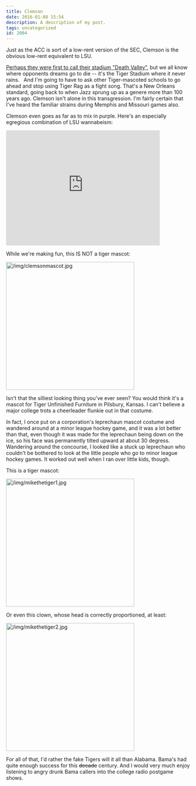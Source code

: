 ```yaml
---
title: Clemson
date: 2016-01-08 15:54
description: A description of my post.
tags: uncategorized
id: 2004
---
```

Just as the ACC is sort of a low-rent version of the SEC, Clemson is the obvious low-rent equivalent to LSU.

<a href=
"http://www.lsureveille.com/sports/football/which-tiger-team-owns-the-real-death-valley/article_e9576f3a-180a-11e2-bd8e-0019bb30f31a.html" target="_blank">Perhaps they were first to call their stadium "Death Valley"</a>, but we all know where opponents dreams go to die -- it's the Tiger Stadium where it never rains.
<span class="spanEndPreview">&nbsp;</span>
And I'm going to have to ask other Tiger-mascoted schools to go ahead and stop using Tiger Rag as a fight song.  That's a New Orleans standard, going back to when Jazz sprung up as a genere more than 100 years ago.  Clemson isn't alone in this transgression.  I'm fairly certain that I've heard the familiar strains during Memphis and Missouri games also.

Clemson even goes as far as to mix in purple.  Here's an especially egregious combination of LSU wannabeism:

<iframe class="centered" width="420" height="315" src="https://www.youtube.com/embed/tqGGf1_MC6Y" frameborder="0" allowfullscreen></iframe>

While we're making fun, this IS NOT a tiger mascot:

<a class="lightview centered" href="/img/clemsonmascot.jpg" data-lightview-caption="" data-lightview-group="group1"><img src="/img/clemsonmascot.jpg" alt="/img/clemsonmascot.jpg" width="350px"><br><span class="caption"></span></a>

Isn't that the silliest looking thing you've ever seen?  You would think it's a mascot for Tiger Unfinished Furniture in Pilsbury, Kansas.  I can't believe a major college trots a cheerleader flunkie out in that costume. 

In fact, I once put on a corporation's leprechaun mascot costume and wandered around at a minor league hockey game, and it was a lot better than that, even though it was made for the leprechaun being down on the ice, so his face was permanently tilted upward at about 30 degress.  Wandering around the concourse, I looked like a stuck up leprechaun who couldn't be bothered to look at the little people who go to minor league hockey games.  It worked out well when I ran over little kids, though.

This is a tiger mascot:

<a class="lightview centered" href="/img/mikethetiger1.jpg" data-lightview-caption="" data-lightview-group="group1"><img src="/img/mikethetiger1.jpg" alt="/img/mikethetiger1.jpg" width="350px"><br><span class="caption"></span></a>

Or even this clown, whose head is correctly proportioned, at least:

<a class="lightview centered" href="/img/mikethetiger2.jpg" data-lightview-caption="" data-lightview-group="group1"><img src="/img/mikethetiger2.jpg" alt="/img/mikethetiger2.jpg" width="350px"><br><span class="caption"></span></a>

For all of that, I'd rather the fake Tigers will it all than Alabama.  Bama's had quite enough success for this <strike>decade</strike> century.  And I would very much enjoy listening to angry drunk Bama callers into the college radio postgame shows.